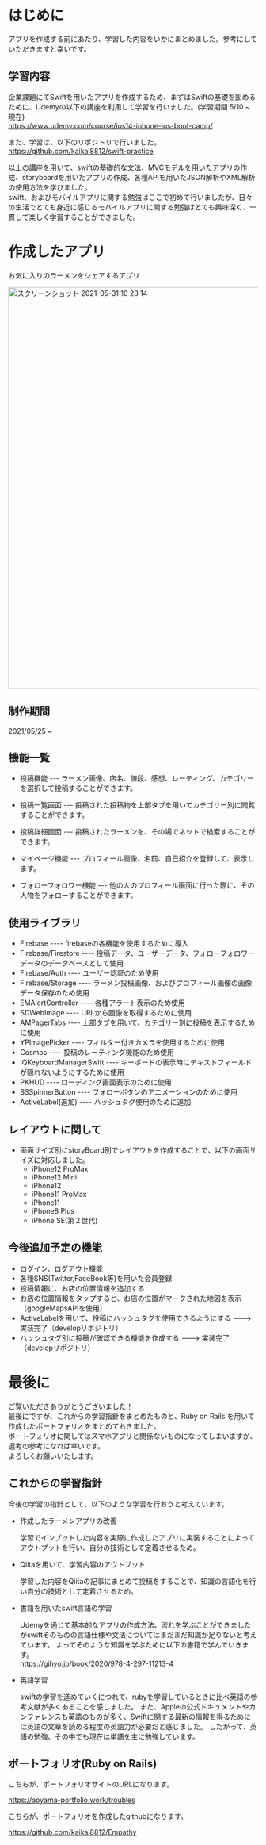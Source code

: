 # はじめに
アプリを作成する前にあたり、学習した内容をいかにまとめました。参考にしていただきますと幸いです。

## 学習内容
企業課題にてSwiftを用いたアプリを作成するため、まずはSwiftの基礎を固めるために、Udemyの以下の講座を利用して学習を行いました。(学習期間 5/10 ~ 現在) <br>
  https://www.udemy.com/course/ios14-iphone-ios-boot-camp/ 
 
 また、学習は、以下のリポジトリで行いました。 <br>
 https://github.com/kaikai8812/swift-practice
 
 以上の講座を用いて、swiftの基礎的な文法、MVCモデルを用いたアプリの作成、storyboardを用いたアプリの作成、各種APIを用いたJSON解析やXML解析の使用方法を学びました。 <br>
 swift、およびモバイルアプリに関する勉強はここで初めて行いましたが、日々の生活でとても身近に感じるモバイルアプリに関する勉強はとても興味深く、一貫して楽しく学習することができました。

# 作成したアプリ
お気に入りのラーメンをシェアするアプリ

<img width="810" alt="スクリーンショット 2021-05-31 10 23 14" src="https://user-images.githubusercontent.com/75291461/120127478-6f67f200-c1fa-11eb-9ac4-470db89e9938.png">

## 制作期間
  2021/05/25 ~

## 機能一覧
- 投稿機能
  --- ラーメン画像、店名、値段、感想、レーティング、カテゴリーを選択して投稿することができます。

- 投稿一覧画面
  --- 投稿された投稿物を上部タブを用いてカテゴリー別に閲覧することができます。
  
- 投稿詳細画面
   --- 投稿されたラーメンを、その場でネットで検索することができます。
 
- マイページ機能
    --- プロフィール画像、名前、自己紹介を登録して、表示します。
 
- フォローフォロワー機能
    --- 他の人のプロフィール画面に行った際に、その人物をフォローすることができます。
  
## 使用ライブラリ
- Firebase
    ---- firebaseの各機能を使用するために導入
- Firebase/Firestore
    ---- 投稿データ、ユーザーデータ、フォローフォロワーデータのデータベースとして使用
- Firebase/Auth
    ---- ユーザー認証のため使用
- Firebase/Storage 
    ---- ラーメン投稿画像、およびプロフィール画像の画像データ保存のため使用
- EMAlertController
    ---- 各種アラート表示のため使用
- SDWebImage 
    ---- URLから画像を取得するために使用
- AMPagerTabs
    ---- 上部タブを用いて、カテゴリー別に投稿を表示するために使用
- YPImagePicker
    ---- フィルター付きカメラを使用するために使用
- Cosmos
    ----  投稿のレーティング機能のため使用
- IQKeyboardManagerSwift
    ---- キーボードの表示時にテキストフィールドが隠れないようにするために使用
- PKHUD
    ---- ローディング画面表示のために使用
- SSSpinnerButton 
    ---- フォローボタンのアニメーションのために使用
- ActiveLabel(追加)
    ---- ハッシュタグ使用のために追加

## レイアウトに関して

- 画面サイズ別にstoryBoard別でレイアウトを作成することで、以下の画面サイズに対応しました。
  - iPhone12 ProMax
  - iPhone12 Mini
  - iPhone12 
  - iPhone11 ProMax
  - iPhone11 
  - iPhone8 Plus
  - iPhone SE(第２世代)
    
    
## 今後追加予定の機能
- ログイン、ログアウト機能
- 各種SNS(Twitter,FaceBook等)を用いた会員登録
- 投稿情報に、お店の位置情報を追加する
- お店の位置情報をタップすると、お店の位置がマークされた地図を表示（googleMapsAPIを使用）
- ActiveLabelを用いて、投稿にハッシュタグを使用できるようにする  ---> 実装完了（developリポジトリ）
- ハッシュタグ別に投稿が確認できる機能を作成する  ---> 実装完了（developリポジトリ）

# 最後に

ご覧いただきありがとうございました！ <br>
最後にですが、これからの学習指針をまとめたものと、Ruby on Rails を用いて作成したポートフォリオをまとめておきました。<br>
ポートフォリオに関してはスマホアプリと関係ないものになってしまいますが、選考の参考になれば幸いです。 <br>
よろしくお願いいたします。


## これからの学習指針

  今後の学習の指針として、以下のような学習を行おうと考えています。
  
  - 作成したラーメンアプリの改善 <br>
  
    学習でインプットした内容を実際に作成したアプリに実装することによってアウトプットを行い、自分の技術として定着させるため。
    
  - Qiitaを用いて、学習内容のアウトプット

    学習した内容をQiitaの記事にまとめて投稿をすることで、知識の言語化を行い自分の技術として定着させるため。
    
  - 書籍を用いたswift言語の学習 <br>
  
    Udemyを通じて基本的なアプリの作成方法、流れを学ぶことができましたがswiftそのものの言語仕様や文法についてはまだまだ知識が足りないと考えています。
    よってそのような知識を学ぶために以下の書籍で学んでいきます。 <br>
    https://gihyo.jp/book/2020/978-4-297-11213-4
    
  - 英語学習 <br>
  
    swiftの学習を進めていくにつれて、rubyを学習しているときに比べ英語の参考文献が多くあることを感じました。
    また、Appleの公式ドキュメントやカンファレンスも英語のものが多く、Swiftに関する最新の情報を得るためには英語の文章を読める程度の英語力が必要だと感じました。
    したがって、英語の勉強、その中でも現在は単語を主に勉強しています。
    
  ## ポートフォリオ(Ruby on Rails)
  こちらが、ポートフォリオサイトのURLになります。 <br>
  
  https://aoyama-portfolio.work/troubles <br>
  
  こちらが、ポートフォリオを作成したgithubになります。 <br>
  
  https://github.com/kaikai8812/Empathy
  
  

